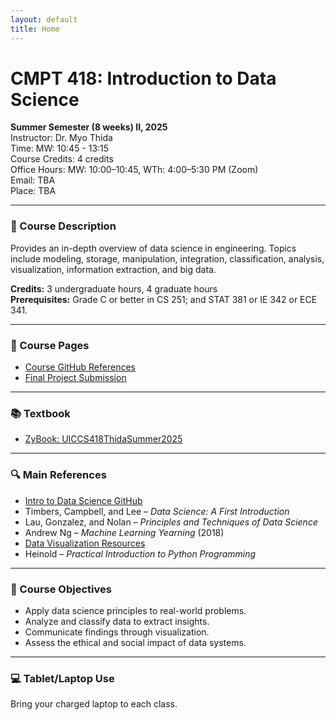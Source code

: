 ```yaml
---
layout: default
title: Home
---
```


# CMPT 418: Introduction to Data Science

**Summer Semester (8 weeks) II, 2025**  
Instructor: Dr. Myo Thida  
Time: MW: 10:45 - 13:15  
Course Credits: 4 credits  
Office Hours: MW: 10:00–10:45, WTh: 4:00–5:30 PM (Zoom)  
Email: TBA  
Place: TBA  

---

### 📘 Course Description
Provides an in-depth overview of data science in engineering. Topics include modeling, storage, manipulation, integration, classification, analysis, visualization, information extraction, and big data.

**Credits:** 3 undergraduate hours, 4 graduate hours  
**Prerequisites:** Grade C or better in CS 251; and STAT 381 or IE 342 or ECE 341.

---

### 🔗 Course Pages
- [Course GitHub References](https://github.com/UIC-CS418-2025)
- [Final Project Submission](https://classroom.github.com/a/XJjOSHlI)

---

### 📚 Textbook
- [ZyBook: UICCS418ThidaSummer2025](https://learn.zybooks.com/zybook/UICCS418ThidaSummer2025)

---

### 🔍 Main References
- [Intro to Data Science GitHub](https://github.com/myothida/intro_data_science.git)
- Timbers, Campbell, and Lee – *Data Science: A First Introduction*
- Lau, Gonzalez, and Nolan – *Principles and Techniques of Data Science*
- Andrew Ng – *Machine Learning Yearning* (2018)
- [Data Visualization Resources](https://github.com/myothida/data_visualization)
- Heinold – *Practical Introduction to Python Programming*

---

### 🎯 Course Objectives
- Apply data science principles to real-world problems.
- Analyze and classify data to extract insights.
- Communicate findings through visualization.
- Assess the ethical and social impact of data systems.

---

### 💻 Tablet/Laptop Use
Bring your charged laptop to each class.
